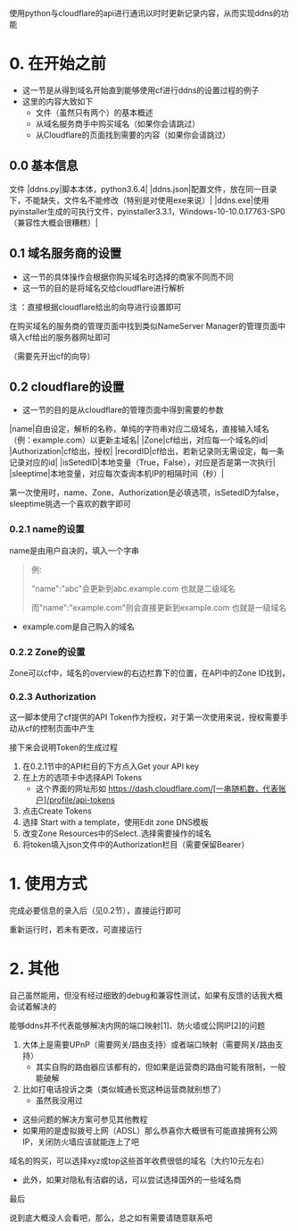 使用python与cloudflare的api进行通讯以时时更新记录内容，从而实现ddns的功能

# 0. 在开始之前
  * 这一节是从得到域名开始直到能够使用cf进行ddns的设置过程的例子
  * 这里的内容大致如下
    * 文件（虽然只有两个）的基本概述
    * 从域名服务商手中购买域名（如果你会请跳过）
    * 从Cloudflare的页面找到需要的内容（如果你会请跳过）
## 0.0 基本信息
文件
|ddns.py|脚本本体，python3.6.4|
|ddns.json|配置文件，放在同一目录下，不能缺失，文件名不能修改（特别是对使用exe来说）|
|ddns.exe|使用pyinstaller生成的可执行文件，pyinstaller3.3.1，Windows-10-10.0.17763-SP0（兼容性大概会很糟糕）|


## 0.1 域名服务商的设置
  * 这一节的具体操作会根据你购买域名时选择的商家不同而不同
  * 这一节的目的是将域名交给cloudflare进行解析

注 ：直接根据cloudflare给出的向导进行设置即可

在购买域名的服务商的管理页面中找到类似NameServer Manager的管理页面中填入cf给出的服务器网址即可

（需要先开出cf的向导）

## 0.2 cloudflare的设置
  * 这一节的目的是从cloudflare的管理页面中得到需要的参数
 
|name|自由设定，解析的名称，单纯的字符串对应二级域名，直接输入域名（例：example.com）以更新主域名|
|Zone|cf给出，对应每一个域名的id|
|Authorization|cf给出，授权|
|recordID|cf给出，若新记录则无需设定，每一条记录对应的id|
|isSetedID|本地变量（True，False），对应是否是第一次执行|
|sleeptime|本地变量，对应每次查询本机IP的相隔时间（秒）|

第一次使用时，name、Zone、Authorization是必填选项，isSetedID为false，sleeptime挑选一个喜欢的数字即可
### 0.2.1 name的设置
name是由用户自决的，填入一个字串
>例:
>
>"name":"abc"会更新到abc.example.com 也就是二级域名
>
>而"name":"example.com"则会直接更新到example.com 也就是一级域名
  * example.com是自己购入的域名
### 0.2.2 Zone的设置
Zone可以cf中，域名的overview的右边栏靠下的位置，在API中的Zone ID找到，
### 0.2.3 Authorization
这一脚本使用了cf提供的API Token作为授权，对于第一次使用来说，授权需要手动从cf的控制页面中产生

接下来会说明Token的生成过程

1. 在0.2.1节中的API栏目的下方点入Get your API key
2. 在上方的选项卡中选择API Tokens
    * 这个界面的网址形如  https://dash.cloudflare.com/[一串随机数，代表账户]/profile/api-tokens
3. 点击Create Tokens
4. 选择 Start with a template，使用Edit zone DNS模板
5. 改变Zone Resources中的Select..选择需要操作的域名
6. 将token填入json文件中的Authorization栏目（需要保留Bearer）
# 1. 使用方式
完成必要信息的录入后（见0.2节），直接运行即可

重新运行时，若未有更改，可直接运行

# 2. 其他
自己虽然能用，但没有经过细致的debug和兼容性测试，如果有反馈的话我大概会试着解决的

能够ddns并不代表能够解决内网的端口映射[1]、防火墙或公网IP[2]的问题
  1. 大体上是需要UPnP（需要网关/路由支持）或者端口映射（需要网关/路由支持）
     * 其实自购的路由器应该都有的，但如果是运营商的路由可能有限制，一般能破解
  2. 比如打电话投诉之类（类似城通长宽这种运营商就别想了）
     * 虽然我没用过
   * 这些问题的解决方案可参见其他教程
  * 如果用的是虚拟拨号上网（ADSL）那么恭喜你大概很有可能直接拥有公网IP，关闭防火墙应该就能连上了吧

域名的购买，可以选择xyz或top这些首年收费很低的域名（大约10元左右）

  * 此外，如果对隐私有洁癖的话，可以尝试选择国外的一些域名商
  
 最后  

 说到底大概没人会看吧，那么，总之如有需要请随意联系吧



